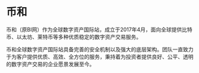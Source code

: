 # 

# 币和

币和（原BI网）作为全球数字资产国际站，成立于2017年4月，面向全球提供比特币、以太坊、莱特币等多种优质稳定的数字资产交易服务。

币和全球数字资产国际站具备完善的安全机制以及强大的底层架构。团队一直致力于为客户提供优质、高效、全方位的服务，秉持着为投资者提供良好、公平、透明的数字资产交易的企业愿景发展至今。

